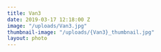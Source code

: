 ```yaml
---
title: Van3
date: 2019-03-17 12:18:00 Z
image: "/uploads/Van3.jpg"
thumbnail-image: "/uploads/{Van3}_thumbnail.jpg"
layout: photo
---
```


